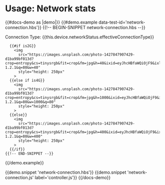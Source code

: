 # Usage: Network stats

{{#docs-demo as |demo|}}
  {{#demo.example data-test-id='network-connection.hbs'}}
    {{!-- BEGIN-SNIPPET network-connection.hbs --}}
      <div>
        Connection Type: {{this.device.networkStatus.effectiveConnectionType}}
      </div>

      {{#if is2G}}
        <img 
          src="https://images.unsplash.com/photo-1427847907429-d1ba99bf013d?crop=entropy&cs=tinysrgb&fit=crop&fm=jpg&h=40&ixid=eyJhcHBfaWQiOjF9&ixlib=rb-1.2.1&q=80&w=40" 
          style="height: 250px"
        > 
      {{else if is4G}}   
        <img 
          src="https://images.unsplash.com/photo-1427847907429-d1ba99bf013d?crop=entropy&cs=tinysrgb&fit=crop&fm=jpg&h=1000&ixid=eyJhcHBfaWQiOjF9&ixlib=rb-1.2.1&q=80&w=1000&q=80" 
          style="height: 250px"
        > 
      {{else}}  
        <img 
          src="https://images.unsplash.com/photo-1427847907429-d1ba99bf013d?crop=entropy&cs=tinysrgb&fit=crop&fm=jpg&h=400&ixid=eyJhcHBfaWQiOjF9&ixlib=rb-1.2.1&q=80&w=400" 
          style="height: 250px"
        > 
      {{/if}}
    {{!-- END-SNIPPET --}}
  {{/demo.example}}

  {{demo.snippet 'network-connection.hbs'}}
  {{demo.snippet 'network-connection.js' label='controller.js'}}
{{/docs-demo}}
